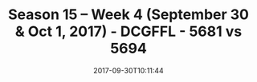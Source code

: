 ---
title: Season 15 – Week 4 (September 30 & Oct 1, 2017) - DCGFFL - 5681 vs 5694
teams_score:
- team: 5681
  score: 36
- team: 5694
  score: 6
mvp: Daniel Allen, Jack Blaney
game-ball: Cory Kraftson, Matt Sauer
season: 15
week: 4
date: '2017-09-30T10:11:44'
pageid: season-15-week-4-september-30-oct-1-2017-5681-vs-5694
---